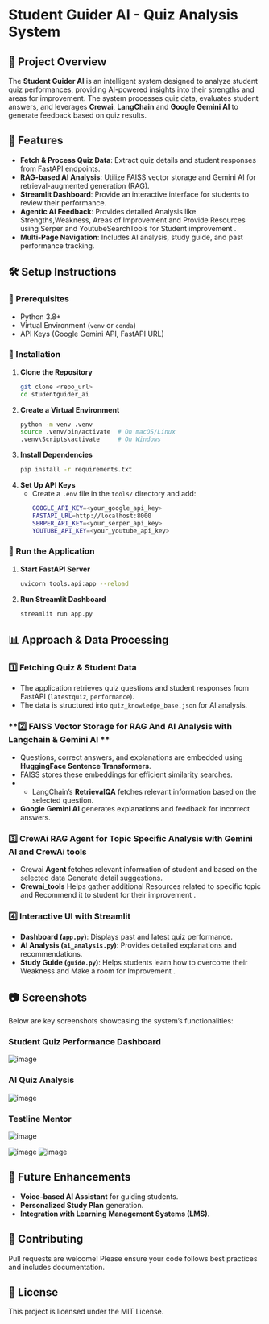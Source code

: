 # Student Guider AI - Quiz Analysis System

## 📌 Project Overview
The **Student Guider AI** is an intelligent system designed to analyze student quiz performances, providing AI-powered insights into their strengths and areas for improvement. The system processes quiz data, evaluates student answers, and leverages **Crewai**, **LangChain** and **Google Gemini AI** to generate feedback based on quiz results.

## 🚀 Features
- **Fetch & Process Quiz Data**: Extract quiz details and student responses from FastAPI endpoints.
- **RAG-based AI Analysis**: Utilize FAISS vector storage and Gemini AI for retrieval-augmented generation (RAG).
- **Streamlit Dashboard**: Provide an interactive interface for students to review their performance.
- **Agentic Ai Feedback**: Provides detailed  Analysis like Strengths,Weakness, Areas of Improvement and Provide Resources using Serper and YoutubeSearchTools for Student  improvement .
- **Multi-Page Navigation**: Includes AI analysis, study guide, and past performance tracking.

## 🛠️ Setup Instructions

### 🔹 Prerequisites
- Python 3.8+
- Virtual Environment (`venv` or `conda`)
- API Keys (Google Gemini API, FastAPI URL)

### 🔹 Installation
1. **Clone the Repository**
   ```sh
   git clone <repo_url>
   cd studentguider_ai
   ```
2. **Create a Virtual Environment**
   ```sh
   python -m venv .venv
   source .venv/bin/activate  # On macOS/Linux
   .venv\Scripts\activate     # On Windows
   ```
3. **Install Dependencies**
   ```sh
   pip install -r requirements.txt
   ```
4. **Set Up API Keys**
   - Create a `.env` file in the `tools/` directory and add:
     ```sh
     GOOGLE_API_KEY=<your_google_api_key>
     FASTAPI_URL=http://localhost:8000
     SERPER_API_KEY=<your_serper_api_key>
     YOUTUBE_API_KEY=<your_youtube_api_key>
     ```

### 🔹 Run the Application
1. **Start FastAPI Server**
   ```sh
   uvicorn tools.api:app --reload
   ```
2. **Run Streamlit Dashboard**
   ```sh
   streamlit run app.py
   ```

## 📊 Approach & Data Processing

### **1️⃣ Fetching Quiz & Student Data**
- The application retrieves quiz questions and student responses from FastAPI (`latestquiz`, `performance`).
- The data is structured into `quiz_knowledge_base.json` for AI analysis.

### **2️⃣ FAISS Vector Storage for RAG And AI Analysis with Langchain & Gemini AI **
- Questions, correct answers, and explanations are embedded using **HuggingFace Sentence Transformers**.
- FAISS stores these embeddings for efficient similarity searches.
- - LangChain’s **RetrievalQA** fetches relevant information based on the selected question.
- **Google Gemini AI** generates explanations and feedback for incorrect answers.

### **3️⃣ CrewAi RAG Agent for Topic Specific Analysis with Gemini AI and CrewAi tools**
- Crewai **Agent** fetches relevant information of student  and based on the selected data Generate detail suggestions.
- **Crewai_tools** Helps gather additional Resources related to specific topic and  Recommend  it to student for their improvement .

### **4️⃣ Interactive UI with Streamlit**
- **Dashboard (`app.py`)**: Displays past and latest quiz performance.
- **AI Analysis (`ai_analysis.py`)**: Provides detailed explanations and recommendations.
- **Study Guide (`guide.py`)**: Helps students learn how to overcome their Weakness and Make a room for Improvement .

## 📷 Screenshots
Below are key screenshots showcasing the system’s functionalities:

### **Student Quiz Performance Dashboard**
![image](https://github.com/user-attachments/assets/85b7ad17-07f6-47a2-9e1a-9010f588a398)



### **AI Quiz Analysis**
![image](https://github.com/user-attachments/assets/0a92fdb1-3589-421e-a8eb-1f5d6149ef1b)


### **Testline Mentor**
![image](https://github.com/user-attachments/assets/0b9711c1-43be-46b6-8829-9ef5e8630830)

![image](https://github.com/user-attachments/assets/49af543d-0f8d-4b01-bfe6-c8d0ce0075a0)
![image](https://github.com/user-attachments/assets/2693bb8a-e71a-497f-838b-66d92eae4a08)



## 🔮 Future Enhancements
- **Voice-based AI Assistant** for guiding students.
- **Personalized Study Plan** generation.
- **Integration with Learning Management Systems (LMS)**.

## 🤝 Contributing
Pull requests are welcome! Please ensure your code follows best practices and includes documentation.

## 📜 License
This project is licensed under the MIT License.

